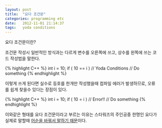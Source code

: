 ```yaml
---
layout: post
title:  "요다 조건문"
categories: programming etc
date:   2012-11-01 21:14:37
tags:   yoda conditions
---
```


요다 조건문이란?

조건문 작성시 일반적인 방식과는 다르게 변수를 오른쪽에 쓰고, 상수를 왼쪽에 쓰는 코드 작성법을 말한다.

{% highlight C++ %}
int i = 10;
if ( 10 == i )   // Yoda Conditions
  // Do something
{% endhighlight %}

이렇게 쓰게 된다면 실수로 등호를 한개만 작성했을때 컴파일 에러가 발생하므로, 오류를 쉽게 찾을수 있다는 장점이 있다.

{% highlight C++ %}
int i = 10;
if ( 10 = i )  // Error!!
  // Do something
{% endhighlight %}

이와같은 형태를 요다 조건문이라고 부르는 이유는 스타워즈의 주인공중 한명인 요다가 실제로 말할때 [어순을 바꿔서 말하기 때문](http://mirror.enha.kr/wiki/%EC%9A%94%EB%8B%A4#s-1)이다.